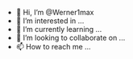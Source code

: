 - 👋 Hi, I’m @Werner1max
- 👀 I’m interested in ...
- 🌱 I’m currently learning ...
- 💞️ I’m looking to collaborate on ...
- 📫 How to reach me ...

<!---
Werner1max/Werner1max is a ✨ special ✨ repository because its `README.md` (this file) appears on your GitHub profile.
You can click the Preview link to take a look at your changes.
--->
